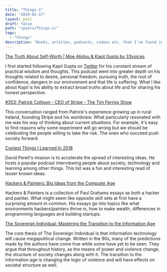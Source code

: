 ```yaml
---
title: "Things-1"
date: "2019-01-17"
layout: post
draft: false
path: "/posts/Things-1/"
tags:
  - "things"
description: "Books, articles, podcasts, videos etc. that I've found interesting lately"
---
```


[The Truth About Self-Worth | Moe Abdou & Kapil Gupta by 33voices](https://soundcloud.com/33voices/the-truth-about-self-worth-moe-abdou-kapil-gupta)

I first started following Kapil Gupta on [Twitter](https://twitter.com/KapilGuptaMD) for his constant stream of practical wisdom and thoughts. This podcast went into greater depth on his thoughts related to desire, personal freedom, pursuing truth, the root of confidence, dangers in our environment and that life is suffering. What I like about Kapil is his ability to extract broad truths about life and for sharing his honest perspective.

[#353: Patrick Collison - CEO of Stripe - The Tim Ferriss Show](https://overcast.fm/+KebueAwmg)

This conversation ranged from Patrick's experience growing up in rural Ireland, founding Stripe and his worldview. What particularly resonated with me was his way of thinking about current situations. For example, it's easy to find reasons why some experiment will go wrong but we should be celebrating the people willing to take the risk. The ones who succeed push society forward.

[Coolest Things I Learned In 2018](http://www.perell.com/blog/coolest-things-2018)

David Perell's mission is to accelerate the spread of interesting ideas. He hosts a popular podcast interviewing people about society, technology and learning among other things. This list was a fun and interesting read of lesser known ideas.

[Hackers & Painters: Big Ideas from the Computer Age](https://www.amazon.com/Hackers-Painters-Big-Ideas-Computer/dp/1449389554)

Hackers & Painters is a collection of Paul Grahams essays as both a hacker and painter. What might seem like opposite skill sets at first have a surprising amount in common. His essays go into topics like what environments hackers/painters thrive in, how to make wealth, differences in programming languages and building startups.

[The Sovereign Individual: Mastering the Transition to the Information Age](https://www.amazon.com/Sovereign-Individual-Mastering-Transition-Information/dp/0684832720/ref=sr_1_1?ie=UTF8&qid=1547708659&sr=8-1&keywords=the+sovereign+individual﻿)  

The core thesis of The Sovereign Individual is that information technology will cause megapolitical change. Written in the 90s, many of the predictions made by the authors have come true while some have yet to be seen. They argue that throughout history, as the means of power and violence change, the structure of society changes along with it. The transition to the information age is changing the logic of violence and will have effects on societal structure as well.
